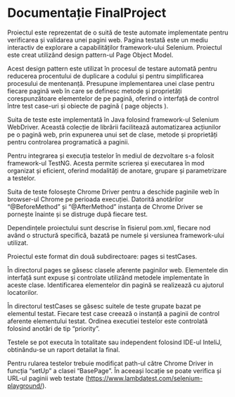 # Documentație FinalProject

Proiectul este reprezentat de o suită de teste automate implementate pentru verificarea și validarea unei pagini web. Pagina testată este un mediu interactiv de explorare a capabilităților framework-ului Selenium.
Proiectul este creat utilizând design pattern-ul Page Object Model. 

Acest design pattern este utilizat în procesul de testare automată pentru reducerea procentului de duplicare a codului și pentru simplificarea procesului de mentenanță. Presupune implementarea unei clase pentru fiecare pagină web în care se definesc metode și proprietăți corespunzătoare elementelor de pe pagină, oferind o interfață de control între test case-uri și obiecte de pagină ( page objects ).

Suita de teste este implementată în Java folosind framework-ul Selenium WebDriver. Această colecție de librării facilitează automatizarea acțiunilor pe o pagină web, prin expunerea unui set de clase, metode și proprietăți pentru controlarea programatică a paginii.

Pentru integrarea și execuția testelor în mediul de dezvoltare s-a folosit framework-ul TestNG. Acesta permite scrierea și executarea în mod organizat și eficient, oferind modalități de anotare, grupare și parametrizare a testelor.

Suita de teste folosește Chrome Driver pentru a deschide paginile web în browser-ul Chrome pe perioada execuției. Datorită anotărilor “@BeforeMethod” și “@AfterMethod” instanța de Chrome Driver se pornește înainte și se distruge după fiecare test.

Dependințele proiectului sunt descrise în fisierul pom.xml, fiecare nod având o structură specifică, bazată pe numele și versiunea framework-ului utilizat.

Proiectul este format din două subdirectoare: pages si testCases.

În directorul pages se găsesc clasele aferente paginilor web. Elementele din interfață sunt expuse și controlate utilizând metodele implementate în aceste clase. Identificarea elementelor din pagină se realizează cu ajutorul locatorilor.

În directorul testCases se găsesc suitele de teste grupate bazat pe elementul testat. Fiecare test case creează o instanță a paginii de control aferente elementului testat. Ordinea executiei testelor este controlată folosind anotări de tip “priority”.

Testele se pot executa în totalitate sau independent folosind IDE-ul InteliJ, obtinându-se un raport detailat la final.

Pentru rularea testelor trebuie modificat path-ul către Chrome Driver in funcția “setUp” a clasei “BasePage”. În aceeași locație se poate verifica și URL-ul paginii web testate (https://www.lambdatest.com/selenium-playground/).

